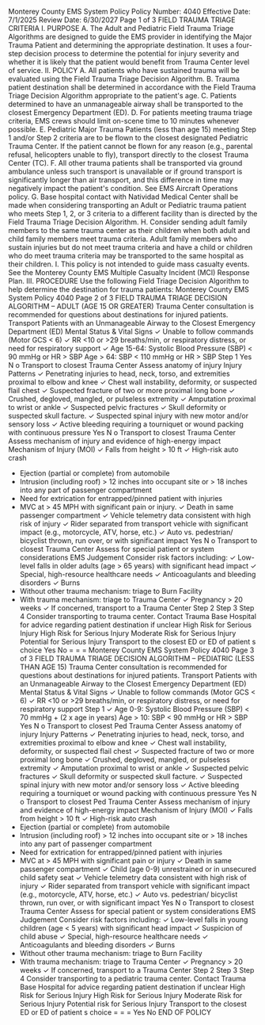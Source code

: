 Monterey County EMS System Policy
Policy Number: 4040
Effective Date: 7/1/2025
Review Date: 6/30/2027
Page 1 of 3
FIELD TRAUMA TRIAGE CRITERIA
I. PURPOSE
A. The Adult and Pediatric Field Trauma Triage Algorithms are designed to guide the EMS
provider in identifying the Major Trauma Patient and determining the appropriate destination. It
uses a four-step decision process to determine the potential for injury severity and whether it is
likely that the patient would benefit from Trauma Center level of service.
II. POLICY
A. All patients who have sustained trauma will be evaluated using the Field Trauma Triage
Decision Algorithm.
B. Trauma patient destination shall be determined in accordance with the Field Trauma Triage
Decision Algorithm appropriate to the patient's age.
C. Patients determined to have an unmanageable airway shall be transported to the closest
Emergency Department (ED).
D. For patients meeting trauma triage criteria, EMS crews should limit on-scene time to 10 minutes
whenever possible.
E. Pediatric Major Trauma Patients (less than age 15) meeting Step 1 and/or Step 2 criteria are to be
flown to the closest designated Pediatric Trauma Center. If the patient cannot be flown for any
reason (e.g., parental refusal, helicopters unable to fly), transport directly to the closest Trauma
Center (TC).
F. All other trauma patients shall be transported via ground ambulance unless such transport is
unavailable or if ground transport is significantly longer than air transport, and this difference in
time may negatively impact the patient's condition. See EMS Aircraft Operations policy.
G. Base hospital contact with Natividad Medical Center shall be made when considering
transporting an Adult or Pediatric trauma patient who meets Step 1, 2, or 3 criteria to a different
facility than is directed by the Field Trauma Triage Decision Algorithm.
H. Consider sending adult family members to the same trauma center as their children when both
adult and child family members meet trauma criteria. Adult family members who sustain
injuries but do not meet trauma criteria and have a child or children who do meet trauma criteria
may be transported to the same hospital as their children.
I. This policy is not intended to guide mass casualty events. See the Monterey County EMS
Multiple Casualty Incident (MCI) Response Plan.
III. PROCEDURE
Use the following Field Triage Decision Algorithm to help determine the destination for trauma
patients: 
Monterey County EMS System Policy 4040
Page 2 of 3
FIELD TRAUMA TRIAGE DECISION ALGORITHM – ADULT (AGE 15 OR GREATER)
Trauma Center consultation is recommended for questions about destinations for injured patients.
Transport Patients with an Unmanageable Airway to the Closest Emergency Department (ED)
Mental Status & Vital Signs
✓ Unable to follow commands (Motor GCS < 6)
✓ RR <10 or >29 breaths/min, or respiratory distress, or need for respiratory support
✓ Age 15-64: Systolic Blood Pressure (SBP) < 90 mmHg or HR > SBP Age > 64: SBP < 110 mmHg or HR > SBP
Step 1
Yes N o
Transport to closest
Trauma Center Assess anatomy of injury
Injury Patterns
✓ Penetrating injuries to head, neck, torso, and extremities proximal to elbow and knee
✓ Chest wall instability, deformity, or suspected flail chest
✓ Suspected fracture of two or more proximal long bone
✓ Crushed, degloved, mangled, or pulseless extremity
✓ Amputation proximal to wrist or ankle
✓ Suspected pelvic fractures
✓ Skull deformity or suspected skull facture.
✓ Suspected spinal injury with new motor and/or sensory loss
✓ Active bleeding requiring a tourniquet or wound packing with continuous pressure
Yes
N o
Transport to closest
Trauma Center
Assess mechanism of injury and evidence
of high-energy impact
Mechanism of Injury (MOI)
✓ Falls from height > 10 ft
✓ High-risk auto crash
- Ejection (partial or complete) from automobile
- Intrusion (including roof) > 12 inches into occupant site or > 18 inches into any part of passenger compartment
- Need for extrication for entrapped/pinned patient with injuries
- MVC at > 45 MPH with significant pain or injury.
✓ Death in same passenger compartment
✓ Vehicle telemetry data consistent with high risk of injury
✓ Rider separated from transport vehicle with significant impact (e.g., motorcycle, ATV, horse, etc.)
✓ Auto vs. pedestrian/ bicyclist thrown, run over, or with significant impact
Yes N o
Transport to closest
Trauma Center Assess for special patient or system considerations
EMS Judgement
Consider risk factors including:
✓ Low-level falls in older adults (age > 65 years) with significant head impact
✓ Special, high-resource healthcare needs
✓ Anticoagulants and bleeding disorders
✓ Burns
- Without other trauma mechanism: triage to Burn Facility
- With trauma mechanism: triage to Trauma Center
✓ Pregnancy > 20 weeks
✓ If concerned, transport to a Trauma Center
Step 2
Step 3
Step 4
Consider transporting to trauma center.
Contact Trauma Base Hospital for advice regarding
patient destination if unclear
High Risk for
Serious Injury
High Risk for
Serious Injury
Moderate Risk
for Serious Injury
Potential for Serious Injury
Transport to the closest ED or ED of patient s choice
Yes No
=
=
=
Monterey County EMS System Policy 4040
Page 3 of 3
FIELD TRAUMA TRIAGE DECISION ALGORITHM – PEDIATRIC (LESS THAN AGE 15)
Trauma Center consultation is recommended for questions about destinations for injured patients.
Transport Patients with an Unmanageable Airway to the Closest Emergency Department (ED)
Mental Status & Vital Signs
✓ Unable to follow commands (Motor GCS < 6)
✓ RR <10 or >29 breaths/min, or respiratory distress, or need for respiratory support
Step 1 ✓ Age 0-9: Systolic Blood Pressure (SBP) < 70 mmHg + (2 x age in years) Age > 10: SBP < 90 mmHg or HR > SBP
Yes
N o
Transport to closest Ped
Trauma Center
Assess anatomy of injury
Injury Patterns
✓ Penetrating injuries to head, neck, torso, and extremities proximal to elbow and knee
✓ Chest wall instability, deformity, or suspected flail chest
✓ Suspected fracture of two or more proximal long bone
✓ Crushed, degloved, mangled, or pulseless extremity
✓ Amputation proximal to wrist or ankle
✓ Suspected pelvic fractures
✓ Skull deformity or suspected skull facture.
✓ Suspected spinal injury with new motor and/or sensory loss
✓ Active bleeding requiring a tourniquet or wound packing with continuous pressure
Yes N o
Transport to closest Ped
Trauma Center
Assess mechanism of injury and evidence
of high-energy impact
Mechanism of Injury (MOI)
✓ Falls from height > 10 ft
✓ High-risk auto crash
- Ejection (partial or complete) from automobile
- Intrusion (including roof) > 12 inches into occupant site or > 18 inches into any part of passenger compartment
- Need for extrication for entrapped/pinned patient with injuries
- MVC at > 45 MPH with significant pain or injury
✓ Death in same passenger compartment
✓ Child (age 0-9) unrestrained or in unsecured child safety seat
✓ Vehicle telemetry data consistent with high risk of injury
✓ Rider separated from transport vehicle with significant impact (e.g., motorcycle, ATV, horse, etc.)
✓ Auto vs. pedestrian/ bicyclist thrown, run over, or with significant impact
Yes
N o
Transport to closest
Trauma Center
Assess for special patient or system considerations
EMS Judgement
Consider risk factors including:
✓ Low-level falls in young children (age < 5 years) with significant head impact
✓ Suspicion of child abuse
✓ Special, high-resource healthcare needs
✓ Anticoagulants and bleeding disorders
✓ Burns
- Without other trauma mechanism: triage to Burn Facility
- With trauma mechanism: triage to Trauma Center
✓ Pregnancy > 20 weeks
✓ If concerned, transport to a Trauma Center
Step 2
Step 3
Step 4
Consider transporting to a pediatric trauma center. Contact Trauma
Base Hospital for advice regarding patient destination if unclear
High Risk for
Serious Injury
High Risk for
Serious Injury
Moderate Risk
for Serious Injury
Potential risk for Serious Injury
Transport to the closest ED or ED of patient s choice
=
=
=
Yes No
END OF POLICY

